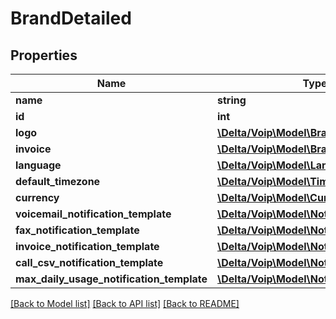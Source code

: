 # BrandDetailed

## Properties
Name | Type | Description | Notes
------------ | ------------- | ------------- | -------------
**name** | **string** |  | 
**id** | **int** |  | [optional] 
**logo** | [**\Delta/Voip\Model\BrandLogo**](BrandLogo.md) |  | [optional] 
**invoice** | [**\Delta/Voip\Model\BrandInvoice**](BrandInvoice.md) |  | [optional] 
**language** | [**\Delta/Voip\Model\Language**](Language.md) |  | [optional] 
**default_timezone** | [**\Delta/Voip\Model\Timezone**](Timezone.md) |  | 
**currency** | [**\Delta/Voip\Model\Currency**](Currency.md) |  | [optional] 
**voicemail_notification_template** | [**\Delta/Voip\Model\NotificationTemplate**](NotificationTemplate.md) |  | [optional] 
**fax_notification_template** | [**\Delta/Voip\Model\NotificationTemplate**](NotificationTemplate.md) |  | [optional] 
**invoice_notification_template** | [**\Delta/Voip\Model\NotificationTemplate**](NotificationTemplate.md) |  | [optional] 
**call_csv_notification_template** | [**\Delta/Voip\Model\NotificationTemplate**](NotificationTemplate.md) |  | [optional] 
**max_daily_usage_notification_template** | [**\Delta/Voip\Model\NotificationTemplate**](NotificationTemplate.md) |  | [optional] 

[[Back to Model list]](../README.md#documentation-for-models) [[Back to API list]](../README.md#documentation-for-api-endpoints) [[Back to README]](../README.md)


